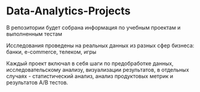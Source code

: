 # Data-Analytics-Projects
В репозитории будет собрана информация по учебным проектам и выполненным тестам 

Исследования проведены на реальных данных из разных сфер бизнеса: банки, e-commerce, телеком, игры

Каждый проект включал в себя шаги по предобработке данных, исследовательскому анализу, визуализации результатов, в отдельных случаях - статистический анализ, анализ продуктовых метрик и результатов А/B тестов.


